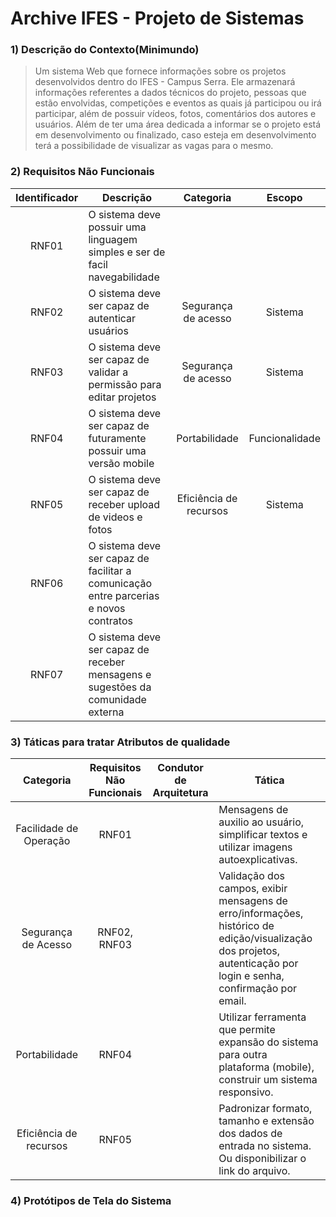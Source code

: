 # Archive IFES - Projeto de Sistemas

### 1) Descrição do Contexto(Minimundo)
> Um sistema Web que fornece informações sobre os projetos desenvolvidos dentro do IFES - Campus Serra. Ele armazenará informações referentes a dados técnicos do projeto, pessoas que estão envolvidas, competições e eventos as quais já participou ou irá participar, além de possuir vídeos, fotos, comentários dos autores e usuários. Além de ter uma área dedicada a informar se o projeto está em desenvolvimento ou finalizado, caso esteja em desenvolvimento terá a possibilidade de visualizar as vagas para o mesmo.

### 2) Requisitos Não Funcionais

Identificador | Descrição | Categoria | Escopo 
:---------: | ---------- | :---------: | :---------: |
RNF01 |O sistema deve possuir uma linguagem simples e ser de facil navegabilidade        |           |           |
RNF02 |O sistema deve ser capaz de autenticar usuários                                   |Segurança de acesso |Sistema|
RNF03 |O sistema deve ser capaz de validar a permissão para editar projetos              |Segurança de acesso |Sistema|
RNF04 |O sistema deve ser capaz de futuramente possuir uma versão mobile                 |Portabilidade|Funcionalidade|
RNF05 |O sistema deve ser capaz de receber upload de videos e fotos                      |Eficiência de recursos|Sistema |
RNF06 |O sistema deve ser capaz de facilitar a comunicação entre parcerias e novos contratos     |           |           | 
RNF07 |O sistema deve ser capaz de receber mensagens e sugestões da comunidade externa           |           |           |


### 3) Táticas para tratar Atributos de qualidade

Categoria | Requisitos Não Funcionais | Condutor de Arquitetura | Tática  
:---------: | :----------: | --------- | --------- |
Facilidade de Operação |   RNF01      |           |Mensagens de auxilio ao usuário, simplificar textos e utilizar imagens autoexplicativas.             |
Segurança de Acesso | RNF02, RNF03  |           |Validação dos campos, exibir mensagens de erro/informações, histórico de edição/visualização dos projetos, autenticação por login e senha, confirmação por email.          |
   Portabilidade   |    RNF04      |           |Utilizar ferramenta que permite expansão do sistema para outra plataforma (mobile), construir um sistema responsivo.           |
 Eficiência de recursos |    RNF05      |           |Padronizar formato, tamanho e extensão dos dados de entrada no sistema. Ou disponibilizar o link do arquivo.|



          
### 4) Protótipos de Tela do Sistema

